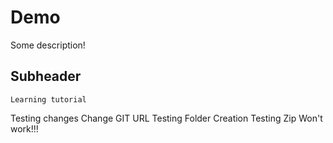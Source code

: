 # Demo

Some description!

## Subheader

    Learning tutorial

Testing changes
Change
GIT URL
Testing Folder Creation
Testing Zip
Won't work!!!